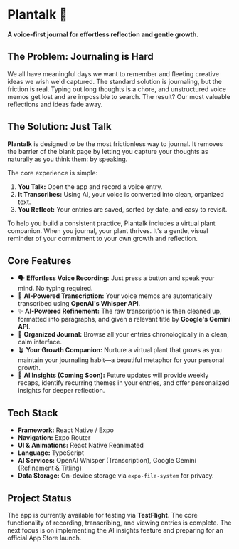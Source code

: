 # Plantalk 🌱

**A voice-first journal for effortless reflection and gentle growth.**


## The Problem: Journaling is Hard

We all have meaningful days we want to remember and fleeting creative ideas we wish we'd captured. The standard solution is journaling, but the friction is real. Typing out long thoughts is a chore, and unstructured voice memos get lost and are impossible to search. The result? Our most valuable reflections and ideas fade away.

## The Solution: Just Talk

**Plantalk** is designed to be the most frictionless way to journal. It removes the barrier of the blank page by letting you capture your thoughts as naturally as you think them: by speaking.

The core experience is simple:
1.  **You Talk:** Open the app and record a voice entry.
2.  **It Transcribes:** Using AI, your voice is converted into clean, organized text.
3.  **You Reflect:** Your entries are saved, sorted by date, and easy to revisit.

To help you build a consistent practice, Plantalk includes a virtual plant companion. When you journal, your plant thrives. It's a gentle, visual reminder of your commitment to your own growth and reflection.

## Core Features

* 🗣️ **Effortless Voice Recording:** Just press a button and speak your mind. No typing required.
* 🤖 **AI-Powered Transcription:** Your voice memos are automatically transcribed using **OpenAI's Whisper API**.
* ✨ **AI-Powered Refinement:** The raw transcription is then cleaned up, formatted into paragraphs, and given a relevant title by **Google's Gemini API**.
* 📔 **Organized Journal:** Browse all your entries chronologically in a clean, calm interface.
* 🪴 **Your Growth Companion:** Nurture a virtual plant that grows as you maintain your journaling habit—a beautiful metaphor for your personal growth.
* 🧠 **AI Insights (Coming Soon):** Future updates will provide weekly recaps, identify recurring themes in your entries, and offer personalized insights for deeper reflection.

## Tech Stack

* **Framework:** React Native / Expo
* **Navigation:** Expo Router
* **UI & Animations:** React Native Reanimated
* **Language:** TypeScript
* **AI Services:** OpenAI Whisper (Transcription), Google Gemini (Refinement & Titling)
* **Data Storage:** On-device storage via `expo-file-system` for privacy.

## Project Status

The app is currently available for testing via **TestFlight**. The core functionality of recording, transcribing, and viewing entries is complete. The next focus is on implementing the AI insights feature and preparing for an official App Store launch.

